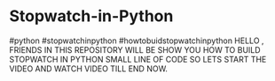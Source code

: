 # Stopwatch-in-Python
#python #stopwatchinpython #howtobuidstopwatchinpython HELLO , FRIENDS IN THIS REPOSITORY WILL BE SHOW YOU HOW TO BUILD STOPWATCH IN PYTHON SMALL LINE OF CODE SO LETS START THE VIDEO AND WATCH VIDEO TILL END NOW.

